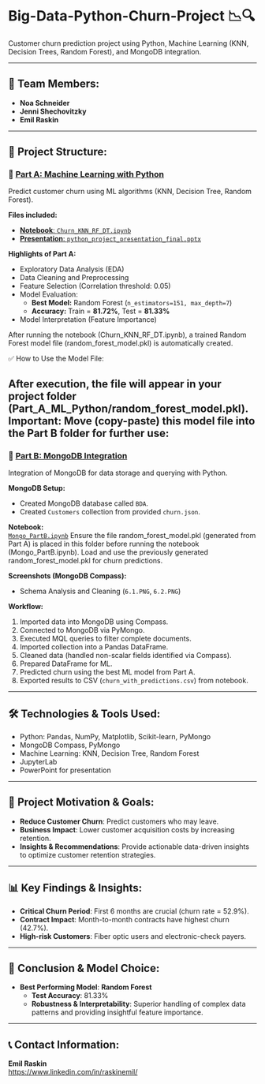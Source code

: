 # Big-Data-Python-Churn-Project 📉🔍
Customer churn prediction project using Python, Machine Learning (KNN, Decision Trees, Random Forest), and MongoDB integration.

---

## 👥 Team Members:
- **Noa Schneider** 
- **Jenni Shechovitzky** 
- **Emil Raskin** 
---

## 📁 Project Structure:

### 🚩 [Part A: Machine Learning with Python](Part_A_ML_Python/)
Predict customer churn using ML algorithms (KNN, Decision Tree, Random Forest).

**Files included:**
- [**Notebook**: `Churn_KNN_RF_DT.ipynb`](Part_A_ML_Python/Churn_KNN_RF_DT.ipynb)
- [**Presentation**: `python_project_presentation_final.pptx`](Part_A_ML_Python/python_project_presentation_final.pptx)

**Highlights of Part A:**
- Exploratory Data Analysis (EDA)
- Data Cleaning and Preprocessing
- Feature Selection (Correlation threshold: 0.05)
- Model Evaluation:
  - **Best Model:** Random Forest (`n_estimators=151, max_depth=7`)
  - **Accuracy:** Train = **81.72%**, Test = **81.33%**
- Model Interpretation (Feature Importance)

After running the notebook (Churn_KNN_RF_DT.ipynb), a trained Random Forest model file (random_forest_model.pkl) is automatically created.

✅ How to Use the Model File:

After execution, the file will appear in your project folder (Part_A_ML_Python/random_forest_model.pkl).
Important: Move (copy-paste) this model file into the Part B folder for further use:
---

### 📌 [Part B: MongoDB Integration](Part_B_MongoDB/)
Integration of MongoDB for data storage and querying with Python.

**MongoDB Setup:**
- Created MongoDB database called `BDA`.
- Created `Customers` collection from provided `churn.json`.

**Notebook:**  
[`Mongo_PartB.ipynb`](Part_B_MongoDB/Mongo_PartB.ipynb)
Ensure the file random_forest_model.pkl (generated from Part A) is placed in this folder before running the notebook (Mongo_PartB.ipynb).
Load and use the previously generated random_forest_model.pkl for churn predictions.

**Screenshots (MongoDB Compass):**
- Schema Analysis and Cleaning (`6.1.PNG`, `6.2.PNG`)

**Workflow:**
1. Imported data into MongoDB using Compass.
2. Connected to MongoDB via PyMongo.
3. Executed MQL queries to filter complete documents.
4. Imported collection into a Pandas DataFrame.
5. Cleaned data (handled non-scalar fields identified via Compass).
6. Prepared DataFrame for ML.
7. Predicted churn using the best ML model from Part A.
8. Exported results to CSV (`churn_with_predictions.csv`) from notebook.

---

## 🛠️ Technologies & Tools Used:

- Python: Pandas, NumPy, Matplotlib, Scikit-learn, PyMongo
- MongoDB Compass, PyMongo
- Machine Learning: KNN, Decision Tree, Random Forest
- JupyterLab
- PowerPoint for presentation

---

## 🎯 Project Motivation & Goals:
- **Reduce Customer Churn**: Predict customers who may leave.
- **Business Impact**: Lower customer acquisition costs by increasing retention.
- **Insights & Recommendations**: Provide actionable data-driven insights to optimize customer retention strategies.

---

## 📊 Key Findings & Insights:
- **Critical Churn Period**: First 6 months are crucial (churn rate = 52.9%).
- **Contract Impact**: Month-to-month contracts have highest churn (42.7%).
- **High-risk Customers**: Fiber optic users and electronic-check payers.

---

## 🚀 Conclusion & Model Choice:
- **Best Performing Model**: **Random Forest**
  - **Test Accuracy**: 81.33%
  - **Robustness & Interpretability**: Superior handling of complex data patterns and providing insightful feature importance.

---

## 📞 Contact Information:
**Emil Raskin**  
https://www.linkedin.com/in/raskinemil/
